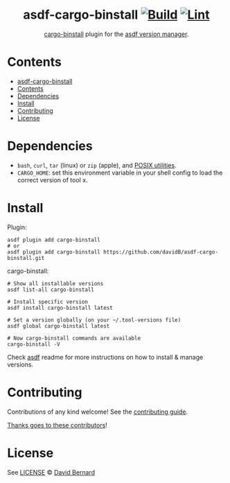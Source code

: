 <div align="center">

# asdf-cargo-binstall [![Build](https://github.com/davidB/asdf-cargo-binstall/actions/workflows/build.yml/badge.svg)](https://github.com/davidB/asdf-cargo-binstall/actions/workflows/build.yml) [![Lint](https://github.com/davidB/asdf-cargo-binstall/actions/workflows/lint.yml/badge.svg)](https://github.com/davidB/asdf-cargo-binstall/actions/workflows/lint.yml)

[cargo-binstall](https://github.com/cargo-bins/cargo-binstall) plugin for the [asdf version manager](https://asdf-vm.com).

</div>

# Contents

- [asdf-cargo-binstall  ](#asdf-cargo-binstall--)
- [Contents](#contents)
- [Dependencies](#dependencies)
- [Install](#install)
- [Contributing](#contributing)
- [License](#license)

# Dependencies

- `bash`, `curl`, `tar` (linux) or `zip` (apple), and [POSIX utilities](https://pubs.opengroup.org/onlinepubs/9699919799/idx/utilities.html).
- `CARGO_HOME`: set this environment variable in your shell config to load the correct version of tool x.

# Install

Plugin:

```shell
asdf plugin add cargo-binstall
# or
asdf plugin add cargo-binstall https://github.com/davidB/asdf-cargo-binstall.git
```

cargo-binstall:

```shell
# Show all installable versions
asdf list-all cargo-binstall

# Install specific version
asdf install cargo-binstall latest

# Set a version globally (on your ~/.tool-versions file)
asdf global cargo-binstall latest

# Now cargo-binstall commands are available
cargo-binstall -V
```

Check [asdf](https://github.com/asdf-vm/asdf) readme for more instructions on how to
install & manage versions.

# Contributing

Contributions of any kind welcome! See the [contributing guide](contributing.md).

[Thanks goes to these contributors](https://github.com/davidB/asdf-cargo-binstall/graphs/contributors)!

# License

See [LICENSE](LICENSE) © [David Bernard](https://github.com/davidB/)
